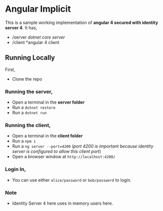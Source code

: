 # Angular Implicit

This is a sample working implementation of **angular 4 secured with identity server 4**. It has,

- /server *dotnet core server*
- /client *angular 4 client

## Running Locally

First,
- Clone the repo

### Running the server,

- Open a terminal in the **server folder**
- Run a `dotnet restore`
- Run a `dotnet run`

### Running the client,

- Open a terminal in the **client folder**
- Run a `npm i`
- Run a `ng server --port=4200` (*port 4200 is important because identity server is configured to allow this client port*)
- Open a browser window at `http://localhost:4200/`

### Login In,

- You can use either `alice/password` or `bob/password` to login.

### Note

- Identity Server 4 here uses in memory users here.

